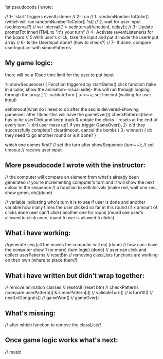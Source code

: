 1st pseudocode I wrote:

// 1- 'start' triggers eventListener
// 2- run 
        // 1. randomNumberToColor() (which will run randomNumberToColor() 1st)
        // 2. wait for user input (setInterval?)
        // var intervalID = setInterval(function[, delay]);
// 3- Update promptTxt innerHTML to "it's your turn"
// 4- Activate (eventListener)s for the board 
// 5-With user's click, take the input and put it inside the userInput array
// 6- Is the UserInput done? (how to check?)
// 7- If done, compare userInput arr with simonPatterns

## My game logic:

there will be a 10sec time limit for the user to put input


1- showSequence() {
  Function triggered by startGame() click function
 (take in a color, show the animation- visual side)- this will run through looping through the array
}
2- validateTurn {
  turn++;
  setTimeout (waiting for user input)
  
   settimeout(what do i need to do after the seq is delivered-showing gameover after 10sec-this will have the gameOver())
  checkPatterns(there has to be userClick and keep track & update the clicks - resets at the end of every turn 1- did user mess up? if yes trigger GameOver(), 2- did they successfully complete? cleartimeout, cancel the bomb)
}
3- winner() {
  do they need to go another round or is it done?
}


which one comes first?
// set the turn after showSequence (turn++);
// set timeout
// receive user input

## More pseudocode I wrote with the instructor:

// the computer will compare an element from what's already been generated
// you're incrementing computer's turn and it will show the next colour in the sequence
// a function to setIntervals (make red, wait one sec, show green, etc)(done)


// variable indicating who's turn it is to see if user is done and another variable how many times the user clicked so far in this round (if x amount of clicks done user can't click) another one for round (round one user's allowed to click once, round 5 user is allowed 5 clicks)

## What i have working:
//generate seq (all the moves the computer will do) (done)
// how can i have the computer show 1 (or more) (turn logic) (done)
//  user can click and collect userPatterns
// resetBtn
// removing classLists functions are working on their own (where to place them?)
## What i have written but didn't wrap together:
// remove animation classes
// resetAll (reset btn)
// checkPatterns (compare userPattern[i] & simonPattern[i])
// validateTurn()
// isTurn10()
// nextLvlCongrats()
// gameWon()
// gameOver()
## What's missing:
// after which function to remove the classLists?

## Once game logic works what's next:
// music


